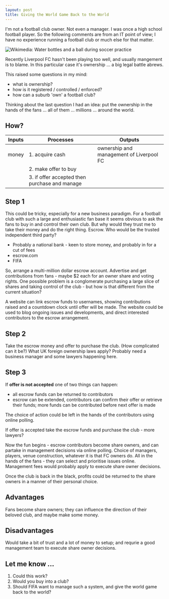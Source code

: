 ```yaml
---
layout: post
title: Giving the World Game Back to the World
---
```


I'm not a football club owner. Not even a manager. I was once a high school football player. So the following comments are from an IT point of view; I have no experience running a football club or much else for that matter.

![Wikimedia: Water bottles and a ball during soccer practice](https://upload.wikimedia.org/wikipedia/commons/thumb/f/fe/Water_bottles_and_a_ball_during_soccer_practice.jpg/800px-Water_bottles_and_a_ball_during_soccer_practice.jpg)

Recently Liverpool FC hasn't been playing too well, and usually mangement is to blame. In this particular case it's ownership ... a big legal battle abrews.

This raised some questions in my mind:
* what is ownership?
* how is it registered / controlled / enforced?
* how can a suburb 'own' a football club?

Thinking about the last question I had an idea: put the ownership in the hands of the fans ... all of them ... millions ... around the world.

## How?

|Inputs	|Processes	|Outputs|
|-|-|-|
|money|1. acquire cash |ownership and management of Liverpool FC|
| |2. make offer to buy| |
| |3. if offer accepted then purchase and manage| |

## Step 1

This could be tricky, especially for a new business paradigm. For a football club with such a large and enthusiastic fan base it seems obvious to ask the fans to buy in and control their own club. But why would they trust me to take their money and do the right thing. Escrow. Who would be the trusted independent third party?
* Probably a national bank - keen to store money, and probably in for a cut of fees
* escrow.com
* FIFA

So, arrange a multi-million dollar escrow account. Advertise and get contributions from fans - maybe $2 each for an owner share and voting rights. One possible problem is a conglomerate purchasing a large slice of shares and taking control of the club - but how is that different from the current situation?

A website can link escrow funds to usernames, showing contributions raised and a countdown clock until offer will be made. The website could be used to blog ongoing issues and developments, and direct interested contributors to the escrow arrangement.

## Step 2

Take the escrow money and offer to purchase the club. (How complicated can it be?) What UK foreign ownership laws apply? Probably need a business manager and some lawyers happening here.

## Step 3

If **offer is not accepted** one of two things can happen:
* all escrow funds can be returned to contributors
* escrow can be extended, contributors can confirm their offer or retrieve their funds; more funds can be contributed before next offer is made

The choice of action could be left in the hands of the contributors using online polling.

If offer is accepted take the escrow funds and purchase the club - more lawyers?

Now the fun begins - escrow contributors become share owners, and can partake in management decisions via online polling. Choice of managers, players, venue construction, whatever it is that FC owners do. All in the hands of the fans - they can select and prioritise issues online. Management fees would probably apply to execute share owner decisions.

Once the club is back in the black, profits could be returned to the share owners in a manner of their personal choice.

## Advantages
Fans become share owners; they can influence the direction of their beloved club, and maybe make some money.

## Disadvantages
Would take a bit of trust and a lot of money to setup; and requrie a good management team to execute share owner decisions.

## Let me know ...
1. Could this work?
1. Would you buy into a club?
1. Should FIFA want to manage such a system, and give the world game back to the world?